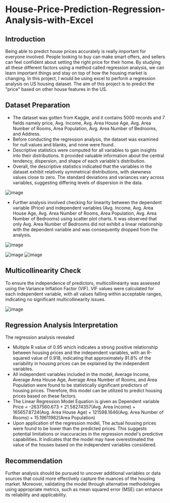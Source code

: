 # House-Price-Prediction-Regression-Analysis-with-Excel

## Introduction
Being able to predict house prices accurately is really important for everyone involved. People looking to buy can make smart offers, and sellers can feel confident about setting the right price for their home. By studying all these different factors using a method called regression analysis, we can learn important things and stay on top of how the housing market is changing.
In this project, I would be using excel to perform a regression analysis on US housing dataset. The aim of this project is to predict the "price" based on other house features in the US.

## Dataset Preparation
- The dataset was gotten from Kaggle, and it contains 5000 records and 7 fields namely price, Avg. Income, Avg. Area House Age, Avg. Area Number of Rooms, Area Population, Avg. Area Number of Bedrooms, and Address.
- Before conducting the regression analysis, the dataset was examined for null values and blanks, and none were found.
- Descriptive statistics were computed for all variables to gain insights into their distributions. It provided valuable information about the central tendency, dispersion, and shape of each variable's distribution.
- Overall, the descriptive statistics indicated that the variables in the dataset exhibit relatively symmetrical distributions, with skewness values close to zero. The standard deviations and variances vary across variables, suggesting differing levels of dispersion in the data.

![image](https://github.com/IyanuOlatunji/House-Price-Prediction-Regression-Analysis-with-Excel/assets/135010390/3473a9a7-b59e-4aaf-9915-18f5a3b7f050)

- Further analysis involved checking for linearity between the dependent variable (Price) and independent variables (Avg. Income, Avg. Area House Age, Avg. Area Number of Rooms, Area Population, Avg. Area Number of Bedrooms) using scatter plot charts. It was observed that only Avg. Area Number of Bedrooms did not exhibit a linear relationship with the dependent variable and was consequently dropped from the analysis.

![image](https://github.com/IyanuOlatunji/House-Price-Prediction-Regression-Analysis-with-Excel/assets/135010390/5cdb15de-5b51-4bdb-a23f-40eb946b68a9)

![image](https://github.com/IyanuOlatunji/House-Price-Prediction-Regression-Analysis-with-Excel/assets/135010390/346b4d74-12a7-426e-a8f0-175afd4a0cac)
![image](https://github.com/IyanuOlatunji/House-Price-Prediction-Regression-Analysis-with-Excel/assets/135010390/e288395c-aec8-4ca9-86ad-6025d56d5519)


## Multicollinearity Check
To ensure the independence of predictors, multicollinearity was assessed using the Variance Inflation Factor (VIF). VIF values were calculated for each independent variable, with all values falling within acceptable ranges, indicating no significant multicollinearity issues.

![image](https://github.com/IyanuOlatunji/House-Price-Prediction-Regression-Analysis-with-Excel/assets/135010390/36857020-81e3-4f5d-9870-f46934514711)

## Regression Analysis Interpretation 
The regression analysis revealed
- Multiple R value of 0.95 which indicates a strong positive relationship between housing prices and the independent variables, with an R-squared value of 0.918, indicating that approximately 91.8% of the variability in housing prices can be explained by the independent variables. 
- All independent variables included in the model, Average Income, Average Area House Age, Average Area Number of Rooms, and Area Population were found to be statistically significant predictors of housing prices. Therefore, this model can be utilized to predict housing prices based on these factors.
- The Linear Regression Model Equation is given as Dependent variable Price = -2637560.673 + 21.58274357(Avg. Area Income) + 165657.8724(Avg. Area House Age) + 121598.1646(Avg. Area Number of Rooms) + 15.19611982(Area Population) 
- Upon application of the regression model, The actual housing prices were found to be lower than the predicted prices. This suggests potential limitations or inaccuracies in the regression model's predictive capabilities. It indicates that the model may have overestimated the value of the houses based on the independent variables considered.

## Recommendation
Further analysis should be pursued to uncover additional variables or data sources that could more effectively capture the nuances of the housing market. Moreover, validating the model through alternative methodologies using appropriate metrics, such as mean squared error (MSE) can enhance its reliability and applicability.
